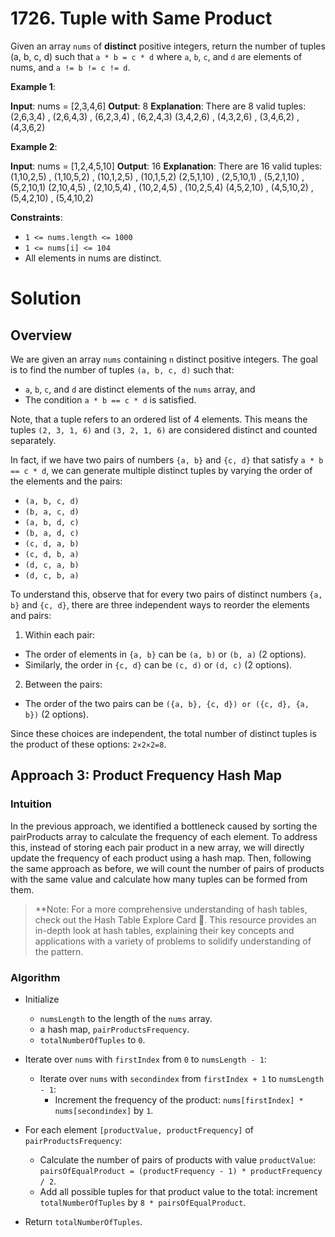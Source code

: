 <!-- @leetcode -->

# 1726. Tuple with Same Product

Given an array `nums` of **distinct** positive integers, return the number of tuples (a, b, c, d) such that `a * b = c * d` where `a`, `b`, `c`, and `d` are elements of nums, and `a != b != c != d`.

**Example 1**:

**Input**: nums = [2,3,4,6]
**Output**: 8
**Explanation**: There are 8 valid tuples:
(2,6,3,4) , (2,6,4,3) , (6,2,3,4) , (6,2,4,3)
(3,4,2,6) , (4,3,2,6) , (3,4,6,2) , (4,3,6,2)

**Example 2**:

**Input**: nums = [1,2,4,5,10]
**Output**: 16
**Explanation**: There are 16 valid tuples:
(1,10,2,5) , (1,10,5,2) , (10,1,2,5) , (10,1,5,2)
(2,5,1,10) , (2,5,10,1) , (5,2,1,10) , (5,2,10,1)
(2,10,4,5) , (2,10,5,4) , (10,2,4,5) , (10,2,5,4)
(4,5,2,10) , (4,5,10,2) , (5,4,2,10) , (5,4,10,2)

**Constraints**:

- `1 <= nums.length <= 1000`
- `1 <= nums[i] <= 104`
- All elements in nums are distinct.

# Solution

## Overview

We are given an array `nums` containing `n` distinct positive integers. The goal is to find the number of tuples `(a, b, c, d)` such that:

- `a`, `b`, `c`, and `d` are distinct elements of the `nums` array, and
- The condition `a * b == c * d` is satisfied.

Note, that a tuple refers to an ordered list of 4 elements. This means the tuples `(2, 3, 1, 6)` and `(3, 2, 1, 6)` are considered distinct and counted separately.

In fact, if we have two pairs of numbers `{a, b}` and `{c, d}` that satisfy `a * b == c * d`, we can generate multiple distinct tuples by varying the order of the elements and the pairs:

- `(a, b, c, d)`
- `(b, a, c, d)`
- `(a, b, d, c)`
- `(b, a, d, c)`
- `(c, d, a, b)`
- `(c, d, b, a)`
- `(d, c, a, b)`
- `(d, c, b, a)`

To understand this, observe that for every two pairs of distinct numbers `{a, b}` and `{c, d}`, there are three independent ways to reorder the elements and pairs:

1. Within each pair:

- The order of elements in `{a, b}` can be `(a, b)` or `(b, a)` (2 options).
- Similarly, the order in `{c, d}` can be `(c, d)` or `(d, c)` (2 options).

2. Between the pairs:

- The order of the two pairs can be `({a, b}, {c, d}) or ({c, d}, {a, b})` (2 options).

Since these choices are independent, the total number of distinct tuples is the product of these options: `2×2×2=8`.

## Approach 3: Product Frequency Hash Map

### Intuition

In the previous approach, we identified a bottleneck caused by sorting the pairProducts array to calculate the frequency of each element. To address this, instead of storing each pair product in a new array, we will directly update the frequency of each product using a hash map. Then, following the same approach as before, we will count the number of pairs of products with the same value and calculate how many tuples can be formed from them.

> **Note: For a more comprehensive understanding of hash tables, check out the Hash Table Explore Card 🔗. This resource provides an in-depth look at hash tables, explaining their key concepts and applications with a variety of problems to solidify understanding of the pattern.

### Algorithm

- Initialize
  - `numsLength` to the length of the `nums` array.
  - a hash map, `pairProductsFrequency`.
  - `totalNumberOfTuples` to `0`.

- Iterate over ``nums`` with `firstIndex` from `0` to `numsLength - 1`:
  - Iterate over `nums` with `secondindex` from `firstIndex + 1` to `numsLength - 1`:
    - Increment the frequency of the product: `nums[firstIndex] * nums[secondindex]` by `1`.

- For each element `[productValue, productFrequency]` of `pairProductsFrequency`:
  - Calculate the number of pairs of products with value `productValue`: `pairsOfEqualProduct = (productFrequency - 1) * productFrequency / 2`.
  - Add all possible tuples for that product value to the total: increment `totalNumberOfTuples` by `8 * pairsOfEqualProduct`.

- Return `totalNumberOfTuples`.
